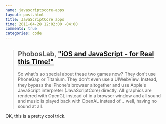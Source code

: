 ```yaml
---
name: javascriptscore-apps
layout: post.html
title: JavaScriptCore apps
time: 2011-04-28 12:02:00 -04:00
comments: true
categories: code
---
```


> ## PhobosLab, ["iOS and JavaScript - for Real this Time!"](http://www.phoboslab.org/log/2011/04/ios-and-javascript-for-real-this-time)
>
> So what's so special about these two games now? They don't use PhoneGap or Titanium. They don't even use a UIWebView. Instead, they bypass the iPhone's browser altogether and use Apple's JavaScript interpreter (JavaScriptCore) directly. All graphics are rendered with OpenGL instead of in a browser window and all sound and music is played back with OpenAL instead of... well, having no sound at all.

OK, this is a pretty cool trick.
